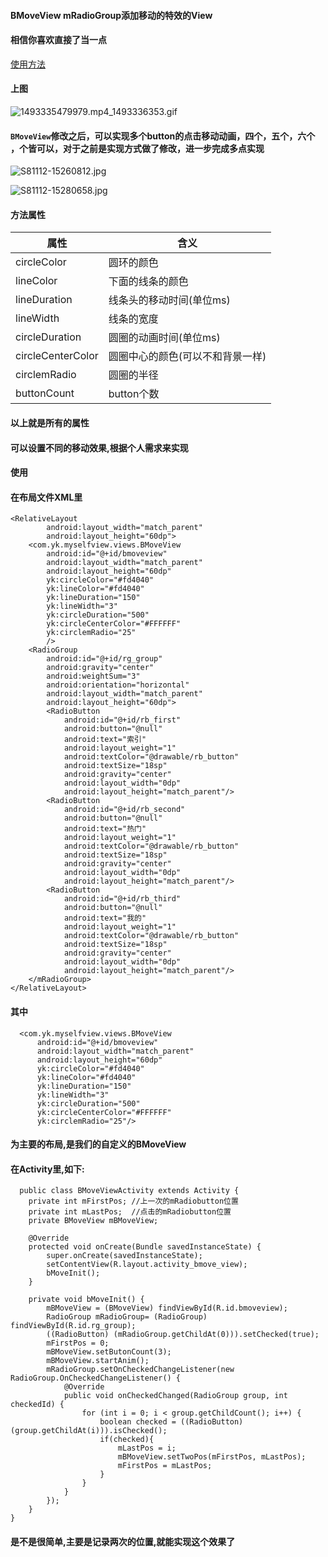 #### BMoveView mRadioGroup添加移动的特效的View
#### 相信你喜欢直接了当一点
[使用方法](http://www.jianshu.com/p/4a6dfe1b7e59)
#### 上图
![1493335479979.mp4_1493336353.gif](http://upload-images.jianshu.io/upload_images/3001453-02f7e2a8724dacd9.gif?imageMogr2/auto-orient/strip)
####  `BMoveView`修改之后，可以实现多个button的点击移动动画，四个，五个，六个 ，个皆可以，对于之前是实现方式做了修改，进一步完成多点实现

![S81112-15260812.jpg](https://upload-images.jianshu.io/upload_images/3001453-eb35f9ea1e353b9d.jpg?imageMogr2/auto-orient/strip%7CimageView2/2/w/1240)

![S81112-15280658.jpg](https://upload-images.jianshu.io/upload_images/3001453-fd4cf44e30af6dea.jpg?imageMogr2/auto-orient/strip%7CimageView2/2/w/1240)

#### 方法属性

|属性   |含义 |
|----------|------------- |
|circleColor|圆环的颜色|N
|lineColor|下面的线条的颜色|
|lineDuration|线条头的移动时间(单位ms)|
|lineWidth|线条的宽度|
|circleDuration|圆圈的动画时间(单位ms)|
|circleCenterColor|圆圈中心的颜色(可以不和背景一样)|
|circlemRadio|圆圈的半径|
|buttonCount|button个数|

#### 以上就是所有的属性
#### 可以设置不同的移动效果,根据个人需求来实现
#### 使用
#### 在布局文件XML里
    <RelativeLayout
            android:layout_width="match_parent"
            android:layout_height="60dp">
        <com.yk.myselfview.views.BMoveView
            android:id="@+id/bmoveview"
            android:layout_width="match_parent"
            android:layout_height="60dp"
            yk:circleColor="#fd4040"
            yk:lineColor="#fd4040"
            yk:lineDuration="150"
            yk:lineWidth="3"
            yk:circleDuration="500"
            yk:circleCenterColor="#FFFFFF"
            yk:circlemRadio="25"
            />
        <RadioGroup
            android:id="@+id/rg_group"
            android:gravity="center"
            android:weightSum="3"
            android:orientation="horizontal"
            android:layout_width="match_parent"
            android:layout_height="60dp">
            <RadioButton
                android:id="@+id/rb_first"
                android:button="@null"
                android:text="索引"
                android:layout_weight="1"
                android:textColor="@drawable/rb_button"
                android:textSize="18sp"
                android:gravity="center"
                android:layout_width="0dp"
                android:layout_height="match_parent"/>
            <RadioButton
                android:id="@+id/rb_second"
                android:button="@null"
                android:text="热门"
                android:layout_weight="1"
                android:textColor="@drawable/rb_button"
                android:textSize="18sp"
                android:gravity="center"
                android:layout_width="0dp"
                android:layout_height="match_parent"/>
            <RadioButton
                android:id="@+id/rb_third"
                android:button="@null"
                android:text="我的"
                android:layout_weight="1"
                android:textColor="@drawable/rb_button"
                android:textSize="18sp"
                android:gravity="center"
                android:layout_width="0dp"
                android:layout_height="match_parent"/>
        </mRadioGroup>
    </RelativeLayout>
#### 其中
      <com.yk.myselfview.views.BMoveView
          android:id="@+id/bmoveview"
          android:layout_width="match_parent"
          android:layout_height="60dp"
          yk:circleColor="#fd4040"
          yk:lineColor="#fd4040"
          yk:lineDuration="150"
          yk:lineWidth="3"
          yk:circleDuration="500"
          yk:circleCenterColor="#FFFFFF"
          yk:circlemRadio="25"/>
#### 为主要的布局,是我们的自定义的BMoveView
#### 在Activity里,如下:
      public class BMoveViewActivity extends Activity {
        private int mFirstPos; //上一次的mRadiobutton位置
        private int mLastPos;  //点击的mRadiobutton位置
        private BMoveView mBMoveView;
    
        @Override
        protected void onCreate(Bundle savedInstanceState) {
            super.onCreate(savedInstanceState);
            setContentView(R.layout.activity_bmove_view);
            bMoveInit();
        }
    
        private void bMoveInit() {
            mBMoveView = (BMoveView) findViewById(R.id.bmoveview);
            RadioGroup mRadioGroup= (RadioGroup) findViewById(R.id.rg_group);
            ((RadioButton) (mRadioGroup.getChildAt(0))).setChecked(true);
            mFirstPos = 0;
            mBMoveView.setButonCount(3);
            mBMoveView.startAnim();
            mRadioGroup.setOnCheckedChangeListener(new RadioGroup.OnCheckedChangeListener() {
                @Override
                public void onCheckedChanged(RadioGroup group, int checkedId) {
                    for (int i = 0; i < group.getChildCount(); i++) {
                        boolean checked = ((RadioButton) (group.getChildAt(i))).isChecked();
                        if(checked){
                            mLastPos = i;
                            mBMoveView.setTwoPos(mFirstPos, mLastPos);
                            mFirstPos = mLastPos;
                        }
                    }
                }
            });
        }
    }
#### 是不是很简单,主要是记录两次的位置,就能实现这个效果了
